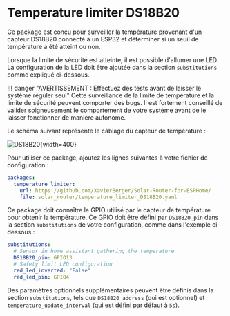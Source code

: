 # Temperature limiter DS18B20

Ce package est conçu pour surveiller la température provenant d'un capteur DS18B20 connecté à un ESP32 et déterminer si un seuil de température a été atteint ou non.

Lorsque la limite de sécurité est atteinte, il est possible d'allumer une LED. La configuration de la LED doit être ajoutée dans la section `substitutions` comme expliqué ci-dessous.

!!! danger "AVERTISSEMENT : Effectuez des tests avant de laisser le système réguler seul"
    Cette surveillance de la limite de température et la limite de sécurité peuvent comporter des bugs. Il est fortement conseillé de valider soigneusement le comportement de votre système avant de le laisser fonctionner de manière autonome.

Le schéma suivant représente le câblage du capteur de température :

![DS18B20](images/DS18B20_wiring.png){width=400}

Pour utiliser ce package, ajoutez les lignes suivantes à votre fichier de configuration :

```yaml linenums="1"
packages:
  temperature_limiter:
    url: https://github.com/XavierBerger/Solar-Router-for-ESPHome/
    file: solar_router/temperature_limiter_DS18B20.yaml
```

Ce package doit connaître le GPIO utilisé par le capteur de température pour obtenir la température. Ce GPIO doit être défini par `DS18B20_pin` dans la section `substitutions` de votre configuration, comme dans l'exemple ci-dessous :

```yaml linenums="1"
substitutions:
  # Sensor in home assistant gathering the temperature
  DS18B20_pin: GPIO13
  # Safety limit LED configuration
  red_led_inverted: "False"
  red_led_pin: GPIO4

```

Des paramètres optionnels supplémentaires peuvent être définis dans la section `substitutions`, tels que `DS18B20_address` (qui est optionnel) et `temperature_update_interval` (qui est défini par défaut à `5s`).
